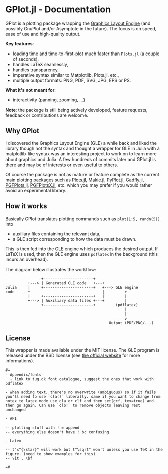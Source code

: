 # GPlot.jl - Documentation

GPlot is a plotting package wrapping the [Graphics Layout Engine](http://glx.sourceforge.net/index.html) (and possibly GnuPlot and/or Asymptote in the future).
The focus is on speed, ease of use and high-quality output.

**Key features**:

* loading time and time-to-first-plot much faster than `Plots.jl` (a couple of seconds),
* handles LaTeX seamlessly,
* handles transparency,
* imperative syntax similar to Matplotlib, Plots.jl, etc.,
* multiple output formats: PNG, PDF, SVG, JPG, EPS or PS.

**What it's not meant for**:

* interactivity (panning, zooming, ...)

**Note**: the package is still being actively developed, feature requests, feedback or contributions are welcome.

## Why GPlot

I discovered the Graphics Layout Engine (GLE) a while back and liked the library though not the syntax and thought a wrapper for GLE in Julia with a matplotlib-like syntax was an interesting project to work on to learn more about graphics and Julia.
A few hundreds of commits later and GPlot.jl is there and may be of interests or even useful to others.

Of course the package is not as mature or feature complete as the current main plotting packages such as [Plots.jl](https://github.com/JuliaPlots/Plots.jl), [Makie.jl](https://github.com/JuliaPlots/Makie.jl), [PyPlot.jl](https://github.com/JuliaPy/PyPlot.jl), [Gadfly.jl](https://github.com/GiovineItalia/Gadfly.jl), [PGFPlots.jl](https://github.com/JuliaTeX/PGFPlots.jl), [PGFPlotsX.jl](https://github.com/KristofferC/PGFPlotsX.jl), etc. which you may prefer if you would rather avoid an experimental library.

## How it works

Basically GPlot translates plotting commands such as `plot(1:5, randn(5))` into

* auxiliary files containing the relevant data,
* a GLE script corresponding to how the data must be drawn.

This is then fed into the GLE engine which produces the desired output.
If LaTeX is used, then the GLE engine uses `pdflatex` in the background (this incurs an overhead).

The diagram below illustrates the workflow:

```
                +----------------------+
          +---> | Generated GLE code   +---+
Julia     |     +----------------------+   +---> GLE engine
code   ---+                                |         +
          |     +----------------------+   |         |
          +---> | Auxiliary data files +---+         |
                +----------------------+         (pdflatex)
                                                     |
                                                     |
                                                     v
                                              Output (PDF/PNG/...)
```

## License

This wrapper is made available under the MIT license.
The GLE program is released under the BSD license (see [the official website](http://glx.sourceforge.net/main/faq.html#license) for more informations).


```@meta
#=
- Appendix/fonts
  - link to tug.dk font catalogue, suggest the ones that work with pdflatex

- when adding text, there's no overwrite (ambiguous) so if it fails you'll need to use `cla()` liberally. same if you want to change from notex to latex mode use cla or clf and then set(gcf, tex=true) and then go again. Can use `clo!` to remove objects leaving rest
unchanged

- API

-- plotting stuff with ! = append
-- everything else doesn't have ! bc confusing

- Latex

-- t"x^{\star}" will work but t"\sqrt" won't unless you use TeX in the figure. (need to show examples for this)
-- \it , \bf

=#
```
